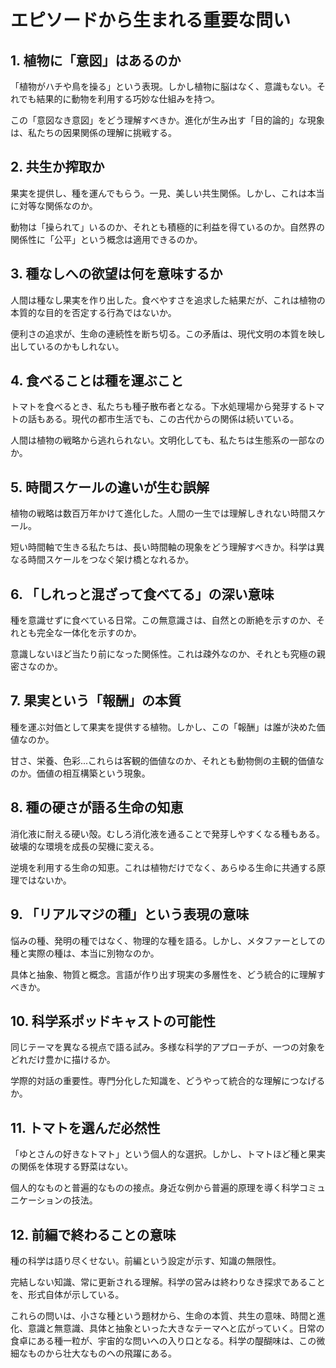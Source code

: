 # エピソードから生まれる重要な問い

## 1. 植物に「意図」はあるのか

「植物がハチや鳥を操る」という表現。しかし植物に脳はなく、意識もない。それでも結果的に動物を利用する巧妙な仕組みを持つ。

この「意図なき意図」をどう理解すべきか。進化が生み出す「目的論的」な現象は、私たちの因果関係の理解に挑戦する。

## 2. 共生か搾取か

果実を提供し、種を運んでもらう。一見、美しい共生関係。しかし、これは本当に対等な関係なのか。

動物は「操られて」いるのか、それとも積極的に利益を得ているのか。自然界の関係性に「公平」という概念は適用できるのか。

## 3. 種なしへの欲望は何を意味するか

人間は種なし果実を作り出した。食べやすさを追求した結果だが、これは植物の本質的な目的を否定する行為ではないか。

便利さの追求が、生命の連続性を断ち切る。この矛盾は、現代文明の本質を映し出しているのかもしれない。

## 4. 食べることは種を運ぶこと

トマトを食べるとき、私たちも種子散布者となる。下水処理場から発芽するトマトの話もある。現代の都市生活でも、この古代からの関係は続いている。

人間は植物の戦略から逃れられない。文明化しても、私たちは生態系の一部なのか。

## 5. 時間スケールの違いが生む誤解

植物の戦略は数百万年かけて進化した。人間の一生では理解しきれない時間スケール。

短い時間軸で生きる私たちは、長い時間軸の現象をどう理解すべきか。科学は異なる時間スケールをつなぐ架け橋となれるか。

## 6. 「しれっと混ざって食べてる」の深い意味

種を意識せずに食べている日常。この無意識さは、自然との断絶を示すのか、それとも完全な一体化を示すのか。

意識しないほど当たり前になった関係性。これは疎外なのか、それとも究極の親密さなのか。

## 7. 果実という「報酬」の本質

種を運ぶ対価として果実を提供する植物。しかし、この「報酬」は誰が決めた価値なのか。

甘さ、栄養、色彩...これらは客観的価値なのか、それとも動物側の主観的価値なのか。価値の相互構築という現象。

## 8. 種の硬さが語る生命の知恵

消化液に耐える硬い殻。むしろ消化液を通ることで発芽しやすくなる種もある。破壊的な環境を成長の契機に変える。

逆境を利用する生命の知恵。これは植物だけでなく、あらゆる生命に共通する原理ではないか。

## 9. 「リアルマジの種」という表現の意味

悩みの種、発明の種ではなく、物理的な種を語る。しかし、メタファーとしての種と実際の種は、本当に別物なのか。

具体と抽象、物質と概念。言語が作り出す現実の多層性を、どう統合的に理解すべきか。

## 10. 科学系ポッドキャストの可能性

同じテーマを異なる視点で語る試み。多様な科学的アプローチが、一つの対象をどれだけ豊かに描けるか。

学際的対話の重要性。専門分化した知識を、どうやって統合的な理解につなげるか。

## 11. トマトを選んだ必然性

「ゆとさんの好きなトマト」という個人的な選択。しかし、トマトほど種と果実の関係を体現する野菜はない。

個人的なものと普遍的なものの接点。身近な例から普遍的原理を導く科学コミュニケーションの技法。

## 12. 前編で終わることの意味

種の科学は語り尽くせない。前編という設定が示す、知識の無限性。

完結しない知識、常に更新される理解。科学の営みは終わりなき探求であることを、形式自体が示している。

これらの問いは、小さな種という題材から、生命の本質、共生の意味、時間と進化、意識と無意識、具体と抽象といった大きなテーマへと広がっていく。日常の食卓にある種一粒が、宇宙的な問いへの入り口となる。科学の醍醐味は、この微細なものから壮大なものへの飛躍にある。